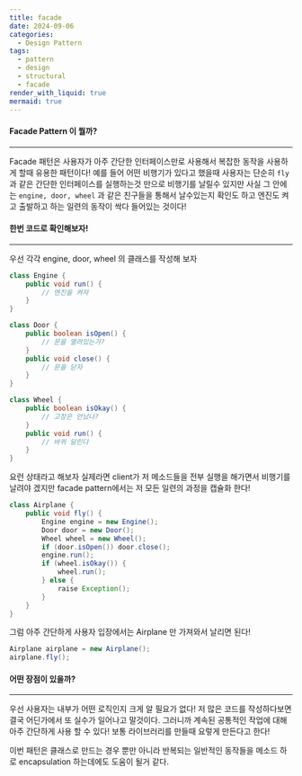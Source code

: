 ```yaml
---
title: facade
date: 2024-09-06
categories:
  - Design Pattern
tags:
  - pattern
  - design
  - structural
  - facade
render_with_liquid: true
mermaid: true
---
```

#### Facade Pattern 이 뭘까?
---
Facade 패턴은 사용자가 아주 간단한 인터페이스만로 사용해서 복잡한 동작을 사용하게 할때 유용한 패턴이다!
예를 들어 어떤 비행기가 있다고 했을때 사용자는 단순히 `fly` 과 같은 간단한 인터페이스를 실행하는것 만으로 비행기를 날릴수 있지만 사실 그 안에는 `engine, door, wheel` 과 같은 친구들을 통해서 날수있는지 확인도 하고 엔진도 켜고 출발하고 하는 일련의 동작이 싹다 들어있는 것이다!

#### 한번 코드로 확인해보자!
---
우선 각각 engine, door, wheel 의 클래스를 작성해 보자
```java
class Engine {
	public void run() {
		// 엔진을 켜자
	}
}

class Door {
	public boolean isOpen() {
		// 문을 열려있는가?
	}
	public void close() {
		// 문을 닫자
	}
}

class Wheel {
	public boolean isOkay() {
		// 고장은 안났나?
	}
	public void run() {
		// 바퀴 달린다
	}
}
```

요런 상태라고 해보자 실제라면 client가 저 메소드들을 전부 실행을 해가면서 비행기를 날려야 겠지만 facade pattern에서는 저 모든 일련의 과정을 캡슐화 한다!

```java
class Airplane {
	public void fly() {
		Engine engine = new Engine();
		Door door = new Door();
		Wheel wheel = new Wheel();
		if (door.isOpen()) door.close();
		engine.run();
		if (wheel.isOkay()) {
			wheel.run();
		} else {
			raise Exception();
		}
	}
}
```

그럼 아주 간단하게 사용자 입장에서는 Airplane 만 가져와서 날리면 된다!

```java
Airplane airplane = new Airplane();
airplane.fly();
```


#### 어떤 장점이 있을까?
---

우선 사용자는 내부가 어떤 로직인지 크게 알 필요가 없다! 저 많은 코드를 작성하다보면 결국 어딘가에서 또 실수가 일어나고 말것이다.
그러니까 계속된 공통적인 작업에 대해 아주 간단하게 사용 할 수 있다! 보통 라이브러리를 만들때 요렇게 만든다고 한다!

이번 패턴은 클래스로 만드는 경우 뿐만 아니라 반복되는 일반적인 동작들을 메소드 하로 encapsulation 하는데에도 도움이 될거 같다.